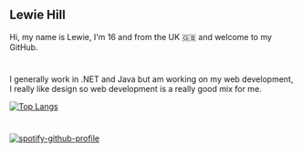 ## Lewie Hill

Hi, my name is Lewie, I'm 16 and from the UK 🇬🇧 and welcome to my GitHub.

#

I generally work in .NET and Java but am working on my web development, I really like design so web development is a really good mix for me. 

[![Top Langs](https://github-readme-stats.vercel.app/api/top-langs/?username=boogalewie&layout=compact)](https://github.com/boogalewie)

#

[![spotify-github-profile](https://spotify-github-profile.vercel.app/api/view?uid=7ffsouaqkkipjg62kfmnds31n&cover_image=true&theme=natemoo-re)](https://spotify-github-profile.vercel.app/api/view?uid=7ffsouaqkkipjg62kfmnds31n&redirect=true)
